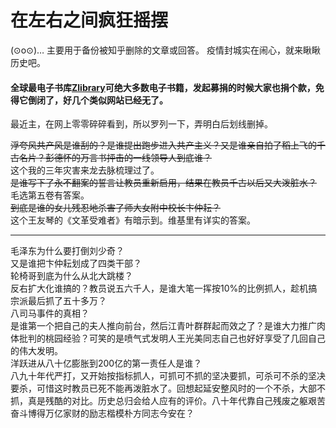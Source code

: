 # 在左右之间疯狂摇摆
(⊙o⊙)…
主要用于备份被知乎删除的文章或回答。
疫情封城实在闹心，就来瞅瞅历史吧。

#### 全球最电子书库[Zlibrary](z-lib.org)可绝大多数电子书籍，发起募捐的时候大家也捐个款，免得它倒闭了，好几个类似网站已经无了。

最近主，在网上零零碎碎看到，所以罗列一下，弄明白后划线删掉。

~~浮夸风共产风是谁刮的？是谁提出跑步进入共产主义？又是谁亲自拍了稻上飞的千古名片？彭德怀的万言书抨击的一线领导人到底谁？~~  
这个我的三年灾害来龙去脉梳理过了。  
~~是谁写下了永不翻案的誓言让教员重新启用，结果在教员千古以后又大泼脏水？~~
毛选第五卷有答案。  
~~到底是谁的女儿残忍地杀害了师大女附中校长卞仲耘？~~  
这个王友琴的《文革受难者》有暗示到。维基里有详实的答案。  
* * *
毛泽东为什么要打倒刘少奇？  
又是谁把卞仲耘划成了四类干部？  
轮椅哥到底为什么从北大跳楼？  
反右扩大化谁搞的？教员说五六千人，是谁大笔一挥按10%的比例抓人，趁机搞宗派最后抓了五十多万？  
八司马事件的真相？  
是谁第一个把自己的夫人推向前台，然后江青叶群群起而效之了？是谁大力推广肉体批判的桃园经验？可笑的是喷气式发明人王光美同志自己也好好享受了几回自己的伟大发明。  
洋跃进从八十亿膨胀到200亿的第一责任人是谁？  
八九十年代严打，又开始按指标抓人，可抓可不抓的坚决要抓，可杀可不杀的坚决要杀，可惜这时教员已死不能再泼脏水了。回想起延安整风时的一个不杀，大部不抓，真是残酷的对比。历史总归会给人应有的评价。八十年代靠自己残废之躯艰苦奋斗博得万亿家财的励志楷模朴方同志今安在？


